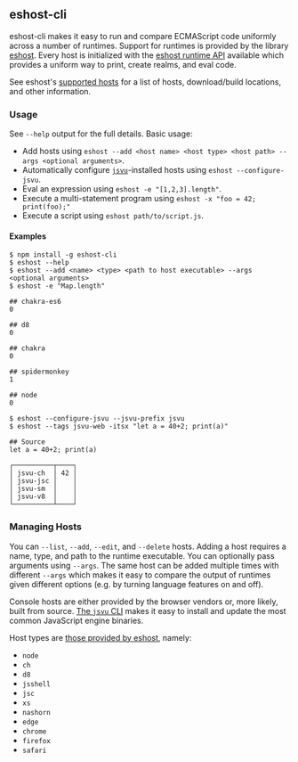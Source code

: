 ## eshost-cli

eshost-cli makes it easy to run and compare ECMAScript code uniformly across a number of runtimes. Support for runtimes is provided by the library [eshost](https://github.com/bterlson/eshost). Every host is initialized with the [eshost runtime API](https://github.com/bterlson/eshost#runtime-library) available which provides a uniform way to print, create realms, and eval code. 

See eshost's [supported hosts](https://github.com/bterlson/eshost#supported-hosts) for a list of hosts, download/build locations, and other information.

### Usage

See `--help` output for the full details. Basic usage:

* Add hosts using `eshost --add <host name> <host type> <host path> --args <optional arguments>`.
* Automatically configure [`jsvu`](https://github.com/GoogleChromeLabs/jsvu)-installed hosts using `eshost --configure-jsvu`.
* Eval an expression using `eshost -e "[1,2,3].length"`.
* Execute a multi-statement program using `eshost -x "foo = 42; print(foo);"`
* Execute a script using `eshost path/to/script.js`.

#### Examples

```
$ npm install -g eshost-cli
$ eshost --help
$ eshost --add <name> <type> <path to host executable> --args <optional arguments>
$ eshost -e "Map.length"

## chakra-es6
0

## d8
0

## chakra
0

## spidermonkey
1

## node
0

$ eshost --configure-jsvu --jsvu-prefix jsvu
$ eshost --tags jsvu-web -itsx "let a = 40+2; print(a)"

## Source
let a = 40+2; print(a)

┌──────────┬────┐
│ jsvu-ch  │ 42 │
│ jsvu-jsc │    │
│ jsvu-sm  │    │
│ jsvu-v8  │    │
└──────────┴────┘
```

### Managing Hosts

You can `--list`, `--add`, `--edit`, and `--delete` hosts. Adding a host requires a name, type, and path to the runtime executable. You can optionally pass arguments using `--args`. The same host can be added multiple times with different `--args` which makes it easy to compare the output of runtimes given different options (e.g. by turning language features on and off).

Console hosts are either provided by the browser vendors or, more likely, built from source. [The `jsvu` CLI](https://github.com/GoogleChromeLabs/jsvu) makes it easy to install and update the most common JavaScript engine binaries.

Host types are [those provided by eshost](https://github.com/bterlson/eshost#supported-hosts), namely:

* `node`
* `ch`
* `d8`
* `jsshell`
* `jsc`
* `xs`
* `nashorn`
* `edge`
* `chrome`
* `firefox`
* `safari`
